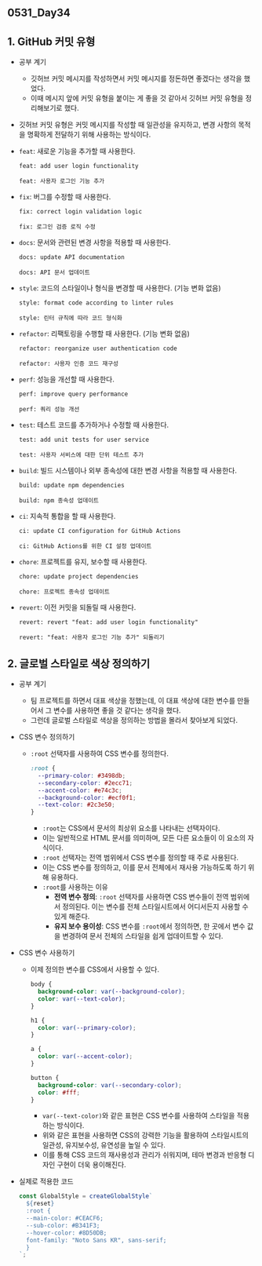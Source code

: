 ## 0531_Day34

## 1. GitHub 커밋 유형

- 공부 계기

  - 깃허브 커밋 메시지를 작성하면서 커밋 메시지를 정돈하면 좋겠다는 생각을 했었다.
  - 이때 메시지 앞에 커밋 유형을 붙이는 게 좋을 것 같아서 깃허브 커밋 유형을 정리해보기로 했다.

- 깃허브 커밋 유형은 커밋 메시지를 작성할 때 일관성을 유지하고, 변경 사항의 목적을 명확하게 전달하기 위해 사용하는 방식이다.
- `feat`: 새로운 기능을 추가할 때 사용한다.
  ```
  feat: add user login functionality
  ```
  ```
  feat: 사용자 로그인 기능 추가
  ```
- `fix`: 버그를 수정할 때 사용한다.
  ```
  fix: correct login validation logic
  ```
  ```
  fix: 로그인 검증 로직 수정
  ```
- `docs`: 문서와 관련된 변경 사항을 적용할 때 사용한다.
  ```
  docs: update API documentation
  ```
  ```
  docs: API 문서 업데이트
  ```
- `style`: 코드의 스타일이나 형식을 변경할 때 사용한다. (기능 변화 없음)
  ```
  style: format code according to linter rules
  ```
  ```
  style: 린터 규칙에 따라 코드 형식화
  ```
- `refactor`: 리팩토링을 수행할 때 사용한다. (기능 변화 없음)
  ```
  refactor: reorganize user authentication code
  ```
  ```
  refactor: 사용자 인증 코드 재구성
  ```
- `perf`: 성능을 개선할 때 사용한다.
  ```
  perf: improve query performance
  ```
  ```
  perf: 쿼리 성능 개선
  ```
- `test`: 테스트 코드를 추가하거나 수정할 때 사용한다.
  ```
  test: add unit tests for user service
  ```
  ```
  test: 사용자 서비스에 대한 단위 테스트 추가
  ```
- `build`: 빌드 시스템이나 외부 종속성에 대한 변경 사항을 적용할 때 사용한다.
  ```
  build: update npm dependencies
  ```
  ```
  build: npm 종속성 업데이트
  ```
- `ci`: 지속적 통합을 할 때 사용한다.
  ```
  ci: update CI configuration for GitHub Actions
  ```
  ```
  ci: GitHub Actions를 위한 CI 설정 업데이트
  ```
- `chore`: 프로젝트를 유지, 보수할 때 사용한다.
  ```
  chore: update project dependencies
  ```
  ```
  chore: 프로젝트 종속성 업데이트
  ```
- `revert`: 이전 커밋을 되돌릴 때 사용한다.
  ```
  revert: revert "feat: add user login functionality"
  ```
  ```
  revert: "feat: 사용자 로그인 기능 추가" 되돌리기
  ```

## 2. 글로벌 스타일로 색상 정의하기

- 공부 계기

  - 팀 프로젝트를 하면서 대표 색상을 정했는데, 이 대표 색상에 대한 변수를 만들어서 그 변수를 사용하면 좋을 것 같다는 생각을 했다.
  - 그런데 글로벌 스타일로 색상을 정의하는 방법을 몰라서 찾아보게 되었다.

- CSS 변수 정의하기

  - `:root` 선택자를 사용하여 CSS 변수를 정의한다.
    ```css
    :root {
      --primary-color: #3498db;
      --secondary-color: #2ecc71;
      --accent-color: #e74c3c;
      --background-color: #ecf0f1;
      --text-color: #2c3e50;
    }
    ```
    - `:root`는 CSS에서 문서의 최상위 요소를 나타내는 선택자이다.
    - 이는 일반적으로 HTML 문서를 의미하며, 모든 다른 요소들이 이 요소의 자식이다.
    - `:root` 선택자는 전역 범위에서 CSS 변수를 정의할 때 주로 사용된다.
    - 이는 CSS 변수를 정의하고, 이를 문서 전체에서 재사용 가능하도록 하기 위해 유용하다.
    - `:root`를 사용하는 이유
      - **전역 변수 정의**: `:root` 선택자를 사용하면 CSS 변수들이 전역 범위에서 정의된다. 이는 변수를 전체 스타일시트에서 어디서든지 사용할 수 있게 해준다.
      - **유지 보수 용이성**: CSS 변수를 `:root`에서 정의하면, 한 곳에서 변수 값을 변경하여 문서 전체의 스타일을 쉽게 업데이트할 수 있다.

- CSS 변수 사용하기

  - 이제 정의한 변수를 CSS에서 사용할 수 있다.

    ```css
    body {
      background-color: var(--background-color);
      color: var(--text-color);
    }

    h1 {
      color: var(--primary-color);
    }

    a {
      color: var(--accent-color);
    }

    button {
      background-color: var(--secondary-color);
      color: #fff;
    }
    ```

    - `var(--text-color)`와 같은 표현은 CSS 변수를 사용하여 스타일을 적용하는 방식이다.
    - 위와 같은 표현을 사용하면 CSS의 강력한 기능을 활용하여 스타일시트의 일관성, 유지보수성, 유연성을 높일 수 있다.
    - 이를 통해 CSS 코드의 재사용성과 관리가 쉬워지며, 테마 변경과 반응형 디자인 구현이 더욱 용이해진다.

- 실제로 적용한 코드
  ```jsx
  const GlobalStyle = createGlobalStyle`
    ${reset}
    :root {
    --main-color: #CEACF6;
    --sub-color: #B341F3;
    --hover-color: #8D50DB;
    font-family: "Noto Sans KR", sans-serif;
    }
  `;
  ```
